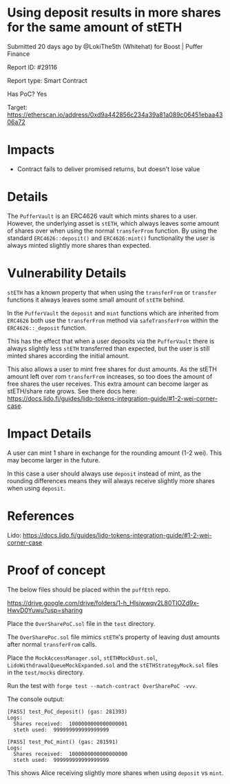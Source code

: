 # Using deposit results in more shares for the same amount of stETH
Submitted 20 days ago by @LokiThe5th (Whitehat) for Boost | Puffer Finance

Report ID: #29116

Report type: Smart Contract

Has PoC? Yes

Target: https://etherscan.io/address/0xd9a442856c234a39a81a089c06451ebaa4306a72

# Impacts
- Contract fails to deliver promised returns, but doesn't lose value

# Details

The `PufferVault` is an ERC4626 vault which mints shares to a user. However, the underlying asset is `stETH`, which always leaves some amount of shares over when using the normal `transferFrom` function. By using the standard `ERC4626::deposit()` and `ERC4626:mint()` functionality the user is always minted slightly more shares than expected.

# Vulnerability Details
`stETH` has a known property that when using the `transferFrom` or `transfer` functions it always leaves some small amount of `stETH` behind.

In the `PufferVault` the `deposit` and `mint` functions which are inherited from `ERC4626` both use the `transferFrom` method via `safeTransferFrom` within the `ERC4626::_deposit` function.

This has the effect that when a user deposits via the `PufferVault` there is always slightly less `stETH` transferred than expected, but the user is still minted shares according the initial amount.

This also allows a user to mint free shares for dust amounts. As the stETH amount left over rom `transferFrom` increases, so too does the amount of free shares the user receives. This extra amount can become larger as stETH/share rate grows. See there docs here: https://docs.lido.fi/guides/lido-tokens-integration-guide/#1-2-wei-corner-case.

# Impact Details
A user can mint 1 share in exchange for the rounding amount (1-2 wei). This may become larger in the future.

In this case a user should always use `deposit` instead of mint, as the rounding differences means they will always receive slightly more shares when using `deposit`.

# References
Lido: https://docs.lido.fi/guides/lido-tokens-integration-guide/#1-2-wei-corner-case

# Proof of concept

The below files should be placed within the `puffEth` repo.

https://drive.google.com/drive/folders/1-h_HIsiwwqv2L80TIOZd9x-HwvD0Yuwu?usp=sharing

Place the `OverSharePoC.sol` file in the `test` directory.

The `OverSharePoc.sol` file mimics `stETH`'s property of leaving dust amounts after normal `transferFrom` calls.

Place the `MockAccessManager.sol`, `stETHMockDust.sol`, `LidoWithdrawalQueueMockExpanded.sol` and the `stETHStrategyMock.sol` files in the `test/mocks` directory.

Run the test with `forge test --match-contract OverSharePoC -vvv`.

The console output:

```
[PASS] test_PoC_deposit() (gas: 281393)
Logs:
  Shares received:  1000000000000000001
  steth used:  999999999999999999

[PASS] test_PoC_mint() (gas: 281591)
Logs:
  Shares received:  1000000000000000000
  steth used:  999999999999999999
```

This shows Alice receiving slightly more shares when using `deposit` vs `mint`.
